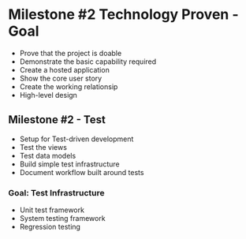 
# Milestone #2 Technology Proven - Goal

* Prove that the project is doable
* Demonstrate the basic capability required
* Create a hosted application
* Show the core user story
* Create the working relationsip
* High-level design

## Milestone #2 - Test

* Setup for Test-driven development
* Test the views
* Test data models
* Build simple test infrastructure
* Document workflow built around tests

### Goal: Test Infrastructure

* Unit test framework
* System testing framework
* Regression testing
